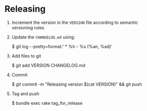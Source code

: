 # Releasing

1. Increment the version in the `VERSION` file according to semantic versioning rules.

2. Update the `CHANGELOG.md` using:

    $ git log --pretty=format:'  * %h - %s (%an, %ad)'

3. Add files to git

    $ git add VERSION CHANGELOG.md

4. Commit

    $ git commit -m "Releasing version $(cat VERSION)" && git push

5. Tag and push

    $ bundle exec rake tag_for_release

